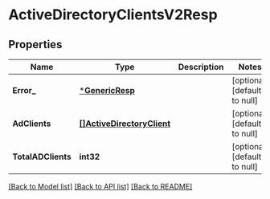 # ActiveDirectoryClientsV2Resp

## Properties
Name | Type | Description | Notes
------------ | ------------- | ------------- | -------------
**Error_** | [***GenericResp**](GenericResp.md) |  | [optional] [default to null]
**AdClients** | [**[]ActiveDirectoryClient**](ActiveDirectoryClient.md) |  | [optional] [default to null]
**TotalADClients** | **int32** |  | [optional] [default to null]

[[Back to Model list]](../README.md#documentation-for-models) [[Back to API list]](../README.md#documentation-for-api-endpoints) [[Back to README]](../README.md)

